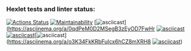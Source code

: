 ### Hexlet tests and linter status:
[![Actions Status](https://github.com/AlexeyLosev88/java-project-61/actions/workflows/hexlet-check.yml/badge.svg)](https://github.com/AlexeyLosev88/java-project-61/actionsi)
[![Maintainability](https://api.codeclimate.com/v1/badges/cf1cba3d14d53bd2bff2/maintainability)](https://codeclimate.com/github/AlexeyLosev88/java-project-61/maintainability)
[![asciicast](https://asciinema.org/a/0qdPeM0D2MSegB3zEyOD7FwHr.svg)](https://asciinema.org/a/0qdPeM0D2MSegB3zEyOD7FwHr
[![asciicast](https://asciinema.org/a/p5DSZfuvB9JIDeo2gxYN0dSqR.svg)](https://asciinema.org/a/p5DSZfuvB9JIDeo2gxYN0dSqR)
[![asciicast](https://asciinema.org/a/EFbdOiqvf6j0ltO01dMZRltDA.svg)](https://asciinema.org/a/EFbdOiqvf6j0ltO01dMZRltDA)[![asciicast](https://asciinema.org/a/o3K34FkKRbFuIcx6hCZ8mXRH8.svg)](https://asciinema.org/a/o3K34FkKRbFuIcx6hCZ8mXRH8
[![asciicast](https://asciinema.org/a/nneJbMi8Dp6VQFUnFMdO970wC.svg)](https://asciinema.org/a/nneJbMi8Dp6VQFUnFMdO970wC))
